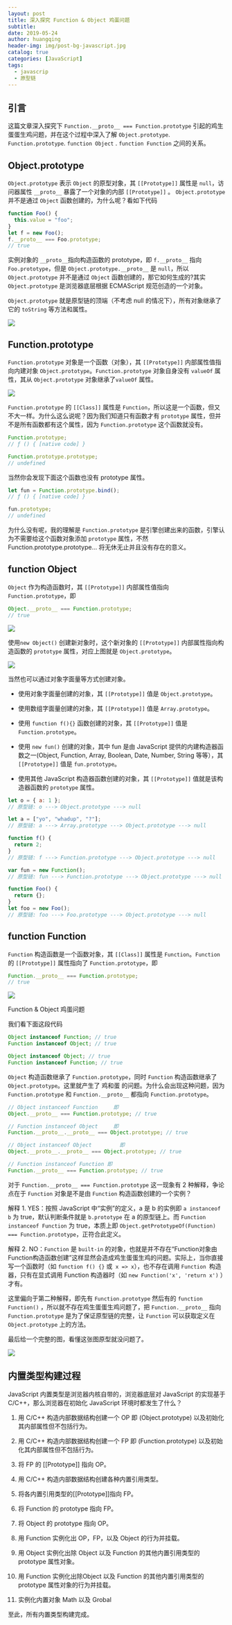 ```yaml
---
layout: post
title: 深入探究 Function & Object 鸡蛋问题
subtitle:
date: 2019-05-24
author: huangqing
header-img: img/post-bg-javascript.jpg
catalog: true
categories: [JavaScript]
tags:
  - javascrip
  - 原型链
---
```


## 引言

这篇文章深入探究下 `Function.__proto__ === Function.prototype` 引起的鸡生蛋蛋生鸡问题，并在这个过程中深入了解 `Object.prototype`. `Function.prototype`. `function Object` . `function Function` 之间的关系。

## Object.prototype

`Object.prototype` 表示 `Object` 的原型对象，其 `[[Prototype]]` 属性是 `null`，访问器属性 `__proto__` 暴露了一个对象的内部 `[[Prototype]]` 。 `Object.prototype` 并不是通过 `Object` 函数创建的，为什么呢？看如下代码

```javascript
function Foo() {
  this.value = "foo";
}
let f = new Foo();
f.__proto__ === Foo.prototype;
// true
```

实例对象的 `__proto__`指向构造函数的 prototype，即 `f.__proto__` 指向 `Foo.prototype`，但是 `Object.prototype.__proto__` 是 `null`，所以 `Object.prototype` 并不是通过 `Object` 函数创建的，那它如何生成的?其实 `Object.prototype` 是浏览器底层根据 ECMAScript 规范创造的一个对象。

`Object.prototype` 就是原型链的顶端（不考虑 null 的情况下），所有对象继承了它的 `toString` 等方法和属性。

![](/images/javascript/2019-05-24_104143.png)

## Function.prototype

`Function.prototype` 对象是一个函数（对象），其 `[[Prototype]]` 内部属性值指向内建对象 `Object.prototype`。`Function.prototype` 对象自身没有 `valueOf` 属性，其从 `Object.prototype` 对象继承了`valueOf` 属性。

![](/images/javascript/2019-05-24_134549.png)

`Function.prototype` 的 `[[Class]]` 属性是 `Function`，所以这是一个函数，但又不大一样。为什么这么说呢？因为我们知道只有函数才有 `prototype` 属性，但并不是所有函数都有这个属性，因为 `Function.prototype` 这个函数就没有。

```javascript
Function.prototype;
// ƒ () { [native code] }

Function.prototype.prototype;
// undefined
```

当然你会发现下面这个函数也没有 prototype 属性。

```javascript
let fun = Function.prototype.bind();
// ƒ () { [native code] }

fun.prototype;
// undefined
```

为什么没有呢，我的理解是 `Function.prototype` 是引擎创建出来的函数，引擎认为不需要给这个函数对象添加 `prototype` 属性，不然 Function.prototype.prototype… 将无休无止并且没有存在的意义。

## function Object

`Object` 作为构造函数时，其 `[[Prototype]]` 内部属性值指向 `Function.prototype`，即

```javascript
Object.__proto__ === Function.prototype;
// true
```

![](/images/javascript/2019-05-24_135159.png)

使用`new Object()` 创建新对象时，这个新对象的 `[[Prototype]]` 内部属性指向构造函数的 `prototype` 属性，对应上图就是 `Object.prototype`。

![](/images/javascript/2019-05-24_135238.png)

当然也可以通过对象字面量等方式创建对象。

- 使用对象字面量创建的对象，其 `[[Prototype]]` 值是 `Object.prototype`。

- 使用数组字面量创建的对象，其 `[[Prototype]]` 值是 `Array.prototype`。

- 使用 `function f(){}` 函数创建的对象，其 `[[Prototype]]` 值是 `Function.prototype`。

- 使用 `new fun()` 创建的对象，其中 fun 是由 JavaScript 提供的内建构造器函数之一(Object, Function, Array, Boolean, Date, Number, String 等等），其 `[[Prototype]]` 值是 `fun.prototype`。

- 使用其他 JavaScript 构造器函数创建的对象，其 `[[Prototype]]` 值就是该构造器函数的 `prototype` 属性。

```javascript
let o = { a: 1 };
// 原型链: o ---> Object.prototype ---> null

let a = ["yo", "whadup", "?"];
// 原型链: a ---> Array.prototype ---> Object.prototype ---> null

function f() {
  return 2;
}
// 原型链: f ---> Function.prototype ---> Object.prototype ---> null

var fun = new Function();
// 原型链: fun ---> Function.prototype ---> Object.prototype ---> null

function Foo() {
  return {};
}
let foo = new Foo();
// 原型链: foo ---> Foo.prototype ---> Object.prototype ---> null
```

## function Function

`Function` 构造函数是一个函数对象，其 `[[Class]]` 属性是 `Function`。`Function` 的 `[[Prototype]]` 属性指向了 `Function.prototype`，即

```javascript
Function.__proto__ === Function.prototype;
// true
```

![](/images/javascript/2019-05-24_135654.png)

Function & Object 鸡蛋问题

我们看下面这段代码

```javascript
Object instanceof Function; // true
Function instanceof Object; // true

Object instanceof Object; // true
Function instanceof Function; // true
```

`Object` 构造函数继承了 `Function.prototype`，同时 `Function` 构造函数继承了 `Object.prototype`。这里就产生了 鸡和蛋 的问题。为什么会出现这种问题，因为 `Function.prototype` 和 `Function.__proto__` 都指向 `Function.prototype`。

```javascript
// Object instanceof Function     即
Object.__proto__ === Function.prototype; // true

// Function instanceof Object     即
Function.__proto__.__proto__ === Object.prototype; // true

// Object instanceof Object         即
Object.__proto__.__proto__ === Object.prototype; // true

// Function instanceof Function 即
Function.__proto__ === Function.prototype; // true
```

对于 `Function.__proto__ === Function.prototype` 这一现象有 2 种解释，争论点在于 `Function` 对象是不是由 `Function` 构造函数创建的一个实例？

解释 1. YES：按照 JavaScript 中“实例”的定义，a 是 b 的实例即 `a instanceof b` 为 true，默认判断条件就是 `b.prototype` 在 a 的原型链上。而 `Function instanceof Function` 为 true，本质上即 `Object.getPrototypeOf(Function) === Function.prototype`，正符合此定义。

解释 2. NO：`Function` 是 `built-in` 的对象，也就是并不存在“Function对象由Function构造函数创建”这样显然会造成鸡生蛋蛋生鸡的问题。实际上，当你直接写一个函数时（如 `function f() {}` 或` x => x`），也不存在调用 `Function `构造器，只有在显式调用 Function 构造器时（如 `new Function('x', 'return x')` ）才有。

这里偏向于第二种解释，即先有 `Function.prototype` 然后有的 `function Function()` ，所以就不存在鸡生蛋蛋生鸡问题了，把  `Function.__proto__` 指向 `Function.prototype` 是为了保证原型链的完整，让 `Function` 可以获取定义在 `Object.prototype` 上的方法。

最后给一个完整的图，看懂这张图原型就没问题了。

![](/images/javascript/javascript-object-layout.jpg)

## 内置类型构建过程

JavaScript 内置类型是浏览器内核自带的，浏览器底层对 JavaScript 的实现基于 C/C++，那么浏览器在初始化 JavaScript 环境时都发生了什么？

1. 用 C/C++ 构造内部数据结构创建一个 OP 即 (Object.prototype) 以及初始化其内部属性但不包括行为。

2. 用 C/C++ 构造内部数据结构创建一个 FP 即 (Function.prototype) 以及初始化其内部属性但不包括行为。

3. 将 FP 的 [[Prototype]] 指向 OP。

4. 用 C/C++ 构造内部数据结构创建各种内置引用类型。

5. 将各内置引用类型的[[Prototype]]指向 FP。

6. 将 Function 的 prototype 指向 FP。

7. 将 Object 的 prototype 指向 OP。

8. 用 Function 实例化出 OP，FP，以及 Object 的行为并挂载。

9. 用 Object 实例化出除 Object 以及 Function 的其他内置引用类型的 prototype 属性对象。

10. 用 Function 实例化出除Object 以及 Function 的其他内置引用类型的 prototype 属性对象的行为并挂载。

11. 实例化内置对象 Math 以及 Grobal

至此，所有内置类型构建完成。